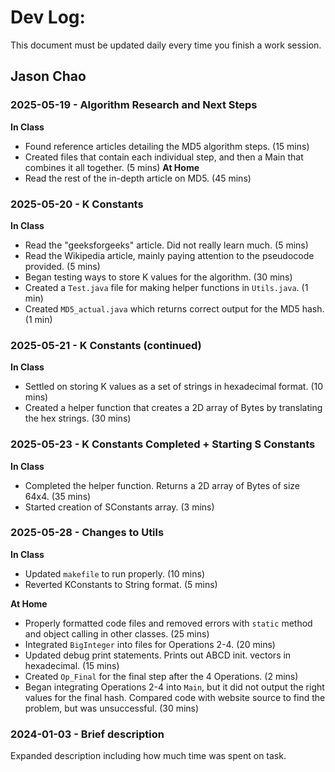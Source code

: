 # Dev Log:

This document must be updated daily every time you finish a work session.

## Jason Chao

### 2025-05-19 - Algorithm Research and Next Steps
**In Class**  
 - Found reference articles detailing the MD5 algorithm steps. (15 mins)
 - Created files that contain each individual step, and then a Main that combines it all together. (5 mins)
**At Home**
 - Read the rest of the in-depth article on MD5. (45 mins)

### 2025-05-20 - K Constants
**In Class**  
 - Read the "geeksforgeeks" article. Did not really learn much. (5 mins)
 - Read the Wikipedia article, mainly paying attention to the pseudocode provided. (5 mins)
 - Began testing ways to store K values for the algorithm. (30 mins)
 - Created a `Test.java` file for making helper functions in `Utils.java`. (1 min)
 - Created `MD5_actual.java` which returns correct output for the MD5 hash. (1 min)

### 2025-05-21 - K Constants (continued)
**In Class**  
 - Settled on storing K values as a set of strings in hexadecimal format. (10 mins)
 - Created a helper function that creates a 2D array of Bytes by translating the hex strings. (30 mins)

### 2025-05-23 - K Constants Completed + Starting S Constants
**In Class**  
 - Completed the helper function. Returns a 2D array of Bytes of size 64x4. (35 mins)
 - Started creation of SConstants array. (3 mins)

### 2025-05-28 - Changes to Utils
**In Class**  
 - Updated `makefile` to run properly. (10 mins)
 - Reverted KConstants to String format. (5 mins)

**At Home**  
 - Properly formatted code files and removed errors with `static` method and object calling in other classes. (25 mins)
 - Integrated `BigInteger` into files for Operations 2-4. (20 mins)
 - Updated debug print statements. Prints out ABCD init. vectors in hexadecimal. (15 mins)
 - Created `Op_Final` for the final step after the 4 Operations. (2 mins)
 - Began integrating Operations 2-4 into `Main`, but it did not output the right values for the final hash. Compared code with website source to find the problem, but was unsuccessful. (30 mins)


### 2024-01-03 - Brief description
Expanded description including how much time was spent on task.
